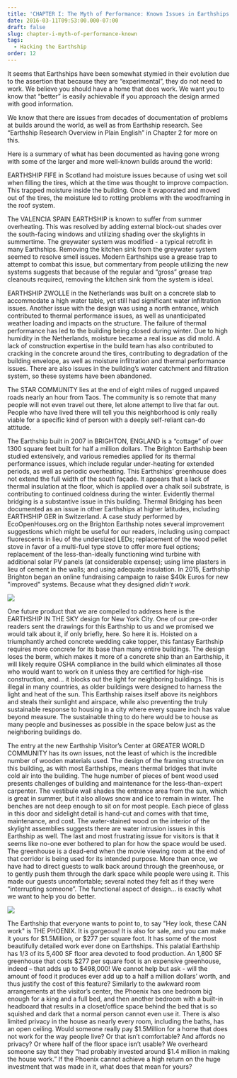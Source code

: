 ```yaml
---
title: 'CHAPTER I: The Myth of Performance: Known Issues in Earthships Worldwide'
date: 2016-03-11T09:53:00.000-07:00
draft: false
slug: chapter-i-myth-of-performance-known
tags:
  - Hacking the Earthship
order: 12
---
```


It seems that Earthships have been somewhat stymied in their evolution due to the assertion that because they are “experimental”, they do not need to work. We believe you should have a home that does work. We want you to know that “better” is easily achievable if you approach the design armed with good information. 

We know that there are issues from decades of documentation of problems at builds around the world, as well as from Earthship research. See “Earthship Research Overview in Plain English” in Chapter 2 for more on this.

Here is a summary of what has been documented as having gone wrong with some of the larger and more well-known builds around the world:

EARTHSHIP FIFE in Scotland had moisture issues because of using wet soil when filling the tires, which at the time was thought to improve compaction. This trapped moisture inside the building. Once it evaporated and moved out of the tires, the moisture led to rotting problems with the woodframing in the roof system.

The VALENCIA SPAIN EARTHSHIP is known to suffer from summer overheating. This was resolved by adding external block-out shades over the south-facing windows and utilizing shading over the skylights in summertime. The greywater system was modified - a typical retrofit in many Earthships. Removing the kitchen sink from the greywater system seemed to resolve smell issues. Modern Earthships use a grease trap to attempt to combat this issue, but commentary from people utilizing the new systems suggests that because of the regular and “gross” grease trap cleanouts required, removing the kitchen sink from the system is ideal.

EARTHSHIP ZWOLLE in the Netherlands was built on a concrete slab to accommodate a high water table, yet still had significant water infiltration issues. Another issue with the design was using a north entrance, which contributed to thermal performance issues, as well as unanticipated weather loading and impacts on the structure. The failure of thermal performance has led to the building being closed during winter. Due to high humidity in the Netherlands, moisture became a real issue as did mold. A lack of construction expertise in the build team has also contributed to cracking in the concrete around the tires, contributing to degradation of the building envelope, as well as moisture infiltration and thermal performance issues. There are also issues in the building’s water catchment and filtration system, so these systems have been abandoned.

The STAR COMMUNITY lies at the end of eight miles of rugged unpaved roads nearly an hour from Taos. The community is so remote that many people will not even travel out there, let alone attempt to live that far out. People who have lived there will tell you this neighborhood is only really viable for a specific kind of person with a deeply self-reliant can-do attitude. 

The Earthship built in 2007 in BRIGHTON, ENGLAND is a “cottage” of over 1300 square feet built for half a million dollars. The Brighton Earthship been studied extensively, and various remedies applied for its thermal performance issues, which include regular under-heating for extended periods, as well as periodic overheating. This Earthships’ greenhouse does not extend the full width of the south façade. It appears that a lack of thermal insulation at the floor, which is applied over a chalk soil substrate, is contributing to continued coldness during the winter. Evidently thermal bridging is a substantive issue in this building. Thermal Bridging has been documented as an issue in other Earthships at higher latitudes, including EARTHSHIP GER in Switzerland. A case study performed by EcoOpenHouses.org on the Brighton Earthship notes several improvement suggestions which might be useful for our readers, including using compact fluorescents in lieu of the undersized LEDs; replacement of the wood pellet stove in favor of a multi-fuel type stove to offer more fuel options; replacement of the less-than-ideally functioning wind turbine with additional solar PV panels (at considerable expense); using lime plasters in lieu of cement in the walls; and using adequate insulation. In 2015, Earthship Brighton began an online fundraising campaign to raise $40k Euros for new "improved" systems. Because what they designed _didn't work._

![](/images/blog/legacy/EINTHESKY.jpg)

One future product that we are compelled to address here is the EARTHSHIP IN THE SKY design for New York City. One of our pre-order readers sent the drawings for this Earthship to us and we promised we would talk about it, if only briefly, here. So here it is. Hoisted on a triumphantly arched concrete wedding cake topper, this fantasy Earthship requires more concrete for its base than many entire buildings. The design loses the berm, which makes it more of a concrete ship than an Earthship, it will likely require OSHA compliance in the build which eliminates all those who would want to work on it unless they are certified for high-rise construction, and… it blocks out the light for neighboring buildings. This is illegal in many countries, as older buildings were designed to harness the light and heat of the sun. This Earthship raises itself above its neighbors and steals their sunlight and airspace, while also preventing the truly sustainable response to housing in a city where every square inch has value beyond measure. The sustainable thing to do here would be to house as many people and businesses as possible in the space below just as the neighboring buildings do.

The entry at the new Earthship Visitor’s Center at GREATER WORLD COMMUNITY has its own issues, not the least of which is the incredible number of wooden materials used. The design of the framing structure on this building, as with most Earthships, means thermal bridges that invite cold air into the building. The huge number of pieces of bent wood used presents challenges of building and maintenance for the less-than-expert carpenter. The vestibule wall shades the entrance area from the sun, which is great in summer, but it also allows snow and ice to remain in winter. The benches are not deep enough to sit on for most people. Each piece of glass in this door and sidelight detail is hand-cut and comes with that time, maintenance, and cost. The water-stained wood on the interior of the skylight assemblies suggests there are water intrusion issues in this Earthship as well. The last and most frustrating issue for visitors is that it seems like no-one ever bothered to plan for how the space would be used. The greenhouse is a dead-end when the movie viewing room at the end of that corridor is being used for its intended purpose. More than once, we have had to direct guests to walk back around through the greenhouse, or to gently push them through the dark space while people were using it. This made our guests uncomfortable; several noted they felt as if they were “interrupting someone”. The functional aspect of design… is exactly what we want to help you do better. 

![](/images/blog/legacy/DSC05881%2B%2528Medium%2529.JPG)

The Earthship that everyone wants to point to, to say "Hey look, these CAN work" is THE PHOENIX. It is gorgeous! It is also for sale, and you can make it yours for $1.5Million, or $277 per square foot. It has some of the most beautifully detailed work ever done on Earthships. This palatial Earthship has 1/3 of its 5,400 SF floor area devoted to food production. An 1,800 SF greenhouse that costs $277 per square foot is an expensive greenhouse, indeed – that adds up to $498,000! We cannot help but ask - will the amount of food it produces ever add up to a half a million dollars’ worth, and thus justify the cost of this feature? Similarly to the awkward room arrangements at the visitor’s center, the Phoenix has one bedroom big enough for a king and a full bed, and then another bedroom with a built-in headboard that results in a closet/office space behind the bed that is so squished and dark that a normal person cannot even use it. There is also limited privacy in the house as nearly every room, including the baths, has an open ceiling. Would someone really pay $1.5Million for a home that does not work for the way people live? Or that isn’t comfortable? And affords no privacy? Or where half of the floor space isn’t usable? We overheard someone say that they “had probably invested around $1.4 million in making the house work.” If the Phoenix cannot achieve a high return on the huge investment that was made in it, what does that mean for yours?
